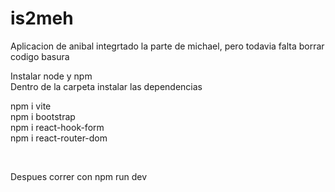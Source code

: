 # is2meh
Aplicacion de anibal integrtado la parte de michael, pero todavia falta borrar codigo basura 
</br>

Instalar node y npm 
</br>
Dentro de la carpeta instalar las dependencias
</br>

npm i vite</br>
npm i bootstrap</br>
npm i react-hook-form</br>
npm i react-router-dom</br>

</br>

Despues correr con npm run dev
